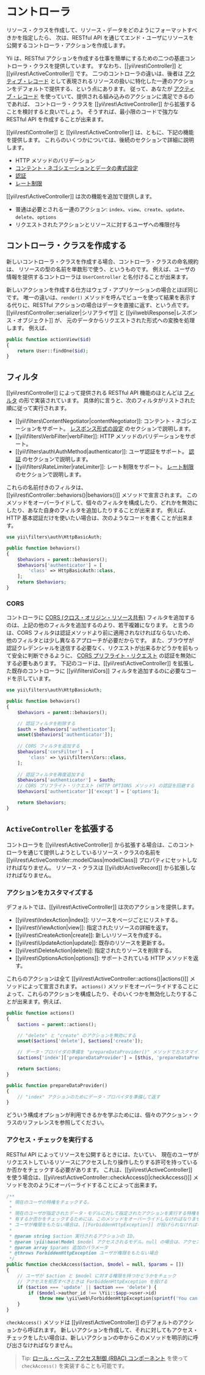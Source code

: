 コントローラ
============

リソース・クラスを作成して、リソース・データをどのようにフォーマットすべきかを指定したら、
次は、RESTful API を通じてエンド・ユーザにリソースを公開するコントローラ・アクションを作成します。

Yii は、RESTful アクションを作成する仕事を簡単にするための二つの基底コントローラ・クラスを提供しています。
すなわち、[[yii\rest\Controller]] と [[yii\rest\ActiveController]] です。
二つのコントローラの違いは、後者は [アクティブ・レコード](db-active-record.md) として表現されるリソースの扱いに特化した一連のアクションをデフォルトで提供する、という点にあります。
従って、あなたが [アクティブ・レコード](db-active-record.md) を使っていて、提供される組み込みのアクションに満足できるのであれば、
コントローラ・クラスを [[yii\rest\ActiveController]] から拡張することを検討すると良いでしょう。
そうすれば、最小限のコードで強力な RESTful API を作成することが出来ます。

[[yii\rest\Controller]] と [[yii\rest\ActiveController]] は、ともに、下記の機能を提供します。
これらのいくつかについては、後続のセクションで詳細に説明します。

* HTTP メソッドのバリデーション
* [コンテント・ネゴシエーションとデータの書式設定](rest-response-formatting.md)
* [認証](rest-authentication.md)
* [レート制限](rest-rate-limiting.md)

[[yii\rest\ActiveController]] は次の機能を追加で提供します。

* 普通は必要とされる一連のアクション: `index`、`view`、`create`、`update`、`delete`、`options`
* リクエストされたアクションとリソースに対するユーザへの権限付与


## コントローラ・クラスを作成する <span id="creating-controller"></span>

新しいコントローラ・クラスを作成する場合、コントローラ・クラスの命名規約は、
リソースの型の名前を単数形で使う、というものです。
例えば、ユーザの情報を提供するコントローラは `UserController` と名付けることが出来ます。

新しいアクションを作成する仕方はウェブ・アプリケーションの場合とほぼ同じです。
唯一の違いは、`render()` メソッドを呼んでビューを使って結果を表示する代りに、RESTful アクションの場合はデータを直接に返す、という点です。
[[yii\rest\Controller::serializer|シリアライザ]] と [[yii\web\Response|レスポンス・オブジェクト]] が、
元のデータからリクエストされた形式への変換を処理します。
例えば、

```php
public function actionView($id)
{
    return User::findOne($id);
}
```


## フィルタ <span id="filters"></span>

[[yii\rest\Controller]] によって提供される RESTful API 機能のほとんどは [フィルタ](structure-filters.md) の形で実装されています。
具体的に言うと、次のフィルタがリストされた順に従って実行されます。

* [[yii\filters\ContentNegotiator|contentNegotiator]]: コンテント・ネゴシエーションをサポート。
  [レスポンス形式の設定](rest-response-formatting.md) のセクションで説明します。
* [[yii\filters\VerbFilter|verbFilter]]: HTTP メソッドのバリデーションをサポート。
* [[yii\filters\auth\AuthMethod|authenticator]]: ユーザ認証をサポート。
  [認証](rest-authentication.md) のセクションで説明します。
* [[yii\filters\RateLimiter|rateLimiter]]: レート制限をサポート。
  [レート制限](rest-rate-limiting.md) のセクションで説明します。

これらの名前付きのフィルタは、[[yii\rest\Controller::behaviors()|behaviors()]] メソッドで宣言されます。
このメソッドをオーバーライドして、個々のフィルタを構成したり、どれかを無効にしたり、あなた自身のフィルタを追加したりすることが出来ます。
例えば、HTTP 基本認証だけを使いたい場合は、次のようなコードを書くことが出来ます。

```php
use yii\filters\auth\HttpBasicAuth;

public function behaviors()
{
    $behaviors = parent::behaviors();
    $behaviors['authenticator'] = [
        'class' => HttpBasicAuth::class,
    ];
    return $behaviors;
}
```

### CORS <span id="cors"></span>

コントローラに [CORS (クロス・オリジン・リソース共有)](structure-filters.md#cors) フィルタを追加するのは、上記の他のフィルタを追加するのより、若干複雑になります。
と言うのは、CORS フィルタは認証メソッドより前に適用されなければならないため、他のフィルタとは少し異なるアプローチが必要だからです。
また、ブラウザが認証クレデンシャルを送信する必要なく、リクエストが出来るかどうかを前もって安全に判断できるように、
[CORS プリフライト・リクエスト](https://developer.mozilla.org/en-US/docs/Web/HTTP/CORS#preflighted_requests)
の認証を無効にする必要もあります。
下記のコードは、[[yii\rest\ActiveController]] を拡張した既存のコントローラに
[[yii\filters\Cors]] フィルタを追加するのに必要なコードを示しています。

```php
use yii\filters\auth\HttpBasicAuth;

public function behaviors()
{
    $behaviors = parent::behaviors();

    // 認証フィルタを削除する
    $auth = $behaviors['authenticator'];
    unset($behaviors['authenticator']);
    
    // CORS フィルタを追加する
    $behaviors['corsFilter'] = [
        'class' => \yii\filters\Cors::class,
    ];
    
    // 認証フィルタを再度追加する
    $behaviors['authenticator'] = $auth;
    // CORS プリフライト・リクエスト (HTTP OPTIONS メソッド) の認証を回避する
    $behaviors['authenticator']['except'] = ['options'];

    return $behaviors;
}
```


## `ActiveController` を拡張する <span id="extending-active-controller"></span>

コントローラを [[yii\rest\ActiveController]] から拡張する場合は、このコントローラを通じて提供しようとしているリソース・クラスの名前を
[[yii\rest\ActiveController::modelClass|modelClass]] プロパティにセットしなければなりません。
リソース・クラスは [[yii\db\ActiveRecord]] から拡張しなければなりません。


### アクションをカスタマイズする <span id="customizing-actions"></span>

デフォルトでは、[[yii\rest\ActiveController]] は次のアクションを提供します。

* [[yii\rest\IndexAction|index]]: リソースをページごとにリストする。
* [[yii\rest\ViewAction|view]]: 指定されたリソースの詳細を返す。
* [[yii\rest\CreateAction|create]]: 新しいリソースを作成する。
* [[yii\rest\UpdateAction|update]]: 既存のリソースを更新する。
* [[yii\rest\DeleteAction|delete]]: 指定されたりソースを削除する。
* [[yii\rest\OptionsAction|options]]: サポートされている HTTP メソッドを返す。

これらのアクションは全て [[yii\rest\ActiveController::actions()|actions()]] メソッドによって宣言されます。
`actions()` メソッドをオーバーライドすることによって、これらのアクションを構成したり、そのいくつかを無効化したりすることが出来ます。例えば、

```php
public function actions()
{
    $actions = parent::actions();

    // "delete" と "create" のアクションを無効にする
    unset($actions['delete'], $actions['create']);

    // データ・プロバイダの準備を "prepareDataProvider()" メソッドでカスタマイズする
    $actions['index']['prepareDataProvider'] = [$this, 'prepareDataProvider'];

    return $actions;
}

public function prepareDataProvider()
{
    // "index" アクションのためにデータ・プロバイダを準備して返す
}
```

どういう構成オプションが利用できるかを学ぶためには、個々のアクション・クラスのリファレンスを参照してください。


### アクセス・チェックを実行する <span id="performing-access-check"></span>

RESTful API によってリソースを公開するときには、たいてい、
現在のユーザがリクエストしているリソースにアクセスしたり操作したりする許可を持っているか否かをチェックする必要があります。
これは、[[yii\rest\ActiveController]] を使う場合は、[[yii\rest\ActiveController::checkAccess()|checkAccess()]] メソッドを次のようにオーバーライドすることによって出来ます。

```php
/**
 * 現在のユーザの特権をチェックする。
 *
 * 現在のユーザが指定されたデータ・モデルに対して指定されたアクションを実行する特権を
 * 有するか否かをチェックするためには、このメソッドをオーバーライドしなければなりません。
 * ユーザが権限をもたない場合は、[[ForbiddenHttpException]] が投げられなければなりません。
 *
 * @param string $action 実行されるアクションの ID。
 * @param \yii\base\Model $model アクセスされるモデル。null の場合は、アクセスされる特定のモデルが無いことを意味する。
 * @param array $params 追加のパラメータ
 * @throws ForbiddenHttpException ユーザが権限をもたない場合
 */
public function checkAccess($action, $model = null, $params = [])
{
    // ユーザが $action と $model に対する権限を持つかどうかをチェック
    // アクセスを拒否すべきときは ForbiddenHttpException を投げる
    if ($action === 'update' || $action === 'delete') {
        if ($model->author_id !== \Yii::$app->user->id)
            throw new \yii\web\ForbiddenHttpException(sprintf('You can only %s articles that you\'ve created.', $action));
    }
}
```

`checkAccess()` メソッドは [[yii\rest\ActiveController]] のデフォルトのアクションから呼ばれます。
新しいアクションを作成して、それに対してもアクセス・チェックをしたい場合は、新しいアクションの中からこのメソッドを明示的に呼び出さなければなりません。

> Tip: [ロール・ベース・アクセス制御 (RBAC) コンポーネント](security-authorization.md) を使って `checkAccess()` を実装することも可能です。
